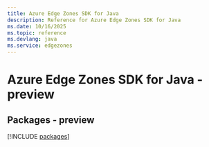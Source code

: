 ```yaml
---
title: Azure Edge Zones SDK for Java
description: Reference for Azure Edge Zones SDK for Java
ms.date: 10/16/2025
ms.topic: reference
ms.devlang: java
ms.service: edgezones
---
```

# Azure Edge Zones SDK for Java - preview
## Packages - preview
[!INCLUDE [packages](edge-zones-index.md)]